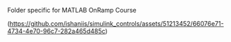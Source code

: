 Folder specific for MATLAB OnRamp Course

(https://github.com/ishaniis/simulink_controls/assets/51213452/66076e71-4734-4e70-96c7-282a465d485c)
